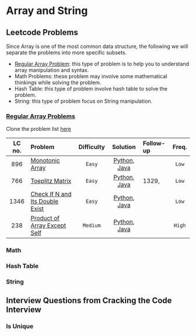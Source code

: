 # Array and String

## Leetcode Problems

Since Array is one of the most common data structure, the following we will separate the problems into more specific subsets.

- [Regular Array Problem](#regular): this type of problem is to help you to understand array manipulation and syntax.
- Math Problems: these problem may involve some mathematical thinkings while solving the problem.
- Hash Table: this type of problem involve hash table to solve the problem.
- String: this type of problem focus on String manipulation.

### [Regular Array Problems](#regular)

Clone the problem list [here](https://leetcode.com/list/x8iyupb5)

| LC no. | Problem                                                                                           | Difficulty |                                     Solution                                     | Follow-up | Freq.  |
| :----: | :------------------------------------------------------------------------------------------------ | :--------: | :------------------------------------------------------------------------------: | :-------- | :----: |
|  896   | [Monotonic Array](https://leetcode.com/problems/monotonic-array/)                                 |   `Easy`   |    [Python](./python/monotonic_array.py), [Java](./java/MonotonicArray.java)     |           | `Low`  |
|  766   | [Toeplitz Matrix](https://leetcode.com/problems/toeplitz-matrix/)                                 |   `Easy`   |    [Python](./python/toeplitz_matrix.py), [Java](./java/ToeplitzMatrix.java)     | 1329,     | `Low`  |
|  1346  | [Check If N and Its Double Exist](https://leetcode.com/problems/check-if-n-and-its-double-exist/) |   `Easy`   |       [Python](./python/check_double.py), [Java](./java/CheckDouble.java)        |           | `Low`  |
|  238   | [Product of Array Except Self](https://leetcode.com/problems/product-of-array-except-self/)       |  `Medium`  | [Python](./python/prodcut_except_self.py), [Java](./java/PrdocutExceptSelf.java) |           | `High` |

### Math

### Hash Table

### String

## Interview Questions from Cracking the Code Interview

### Is Unique
